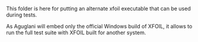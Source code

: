 This folder is here for putting an alternate xfoil executable that can be used during tests.

As Aguglani will embed only the official Windows build of XFOIL, it allows to run the full test suite with XFOIL built 
for another system.